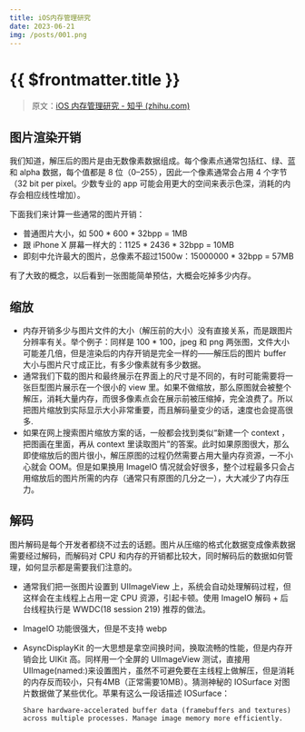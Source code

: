 ```yaml
---
title: iOS内存管理研究
date: 2023-06-21
img: /posts/001.png
---
```


# {{ $frontmatter.title }} <Badge type="tip" :text="String($frontmatter.date).slice(0,10)" />


> 原文：[iOS 内存管理研究 - 知乎 (zhihu.com)](https://zhuanlan.zhihu.com/p/49829766)

## 图片渲染开销

我们知道，解压后的图片是由无数像素数据组成。每个像素点通常包括红、绿、蓝和 alpha 数据，每个值都是 8 位（0–255），因此一个像素通常会占用 4 个字节（32 bit per pixel。少数专业的 app 可能会用更大的空间来表示色深，消耗的内存会相应线性增加）。

下面我们来计算一些通常的图片开销：

- 普通图片大小，如 500 * 600 * 32bpp = 1MB
- 跟 iPhone X 屏幕一样大的：1125 * 2436 * 32bpp = 10MB
- 即刻中允许最大的图片，总像素不超过1500w：15000000 * 32bpp = 57MB

有了大致的概念，以后看到一张图能简单预估，大概会吃掉多少内存。

## 缩放

- 内存开销多少与图片文件的大小（解压前的大小）没有直接关系，而是跟图片分辨率有关。举个例子：同样是 100 * 100，jpeg 和 png 两张图，文件大小可能差几倍，但是渲染后的内存开销是完全一样的——解压后的图片 buffer 大小与图片尺寸成正比，有多少像素就有多少数据。
- 通常我们下载的图片和最终展示在界面上的尺寸是不同的，有时可能需要将一张巨型图片展示在一个很小的 view 里。如果不做缩放，那么原图就会被整个解压，消耗大量内存，而很多像素点会在展示前被压缩掉，完全浪费了。所以把图片缩放到实际显示大小非常重要，而且解码量变少的话，速度也会提高很多.
- 如果在网上搜索图片缩放方案的话，一般都会找到类似“新建一个 context ，把图画在里面，再从 context 里读取图片”的答案。此时如果原图很大，那么即使缩放后的图片很小，解压原图的过程仍然需要占用大量内存资源，一不小心就会 OOM。但是如果换用 ImageIO 情况就会好很多，整个过程最多只会占用缩放后的图片所需的内存（通常只有原图的几分之一），大大减少了内存压力。

## 解码

图片解码是每个开发者都绕不过去的话题。图片从压缩的格式化数据变成像素数据需要经过解码，而解码对 CPU 和内存的开销都比较大，同时解码后的数据如何管理，如何显示都是需要我们注意的。

- 通常我们把一张图片设置到 UIImageView 上，系统会自动处理解码过程，但这样会在主线程上占用一定 CPU 资源，引起卡顿。使用 ImageIO 解码 + 后台线程执行是 WWDC(18 session 219) 推荐的做法。

- ImageIO 功能很强大，但是不支持 webp

- AsyncDisplayKit 的一大思想是拿空间换时间，换取流畅的性能，但是内存开销会比 UIKit 高。同样用一个全屏的 UIImageView 测试，直接用UIImage(named:)来设置图片，虽然不可避免要在主线程上做解压，但是消耗的内存反而较小，只有4MB（正常需要10MB）。猜测神秘的 IOSurface 对图片数据做了某些优化。苹果有这么一段话描述 IOSurface：

  ```
  Share hardware-accelerated buffer data (framebuffers and textures) across multiple processes. Manage image memory more efficiently.
  ```

  